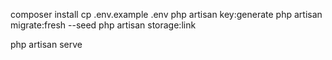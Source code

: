 composer install
cp .env.example .env
php artisan key:generate
php artisan migrate:fresh --seed
php artisan storage:link

php artisan serve
